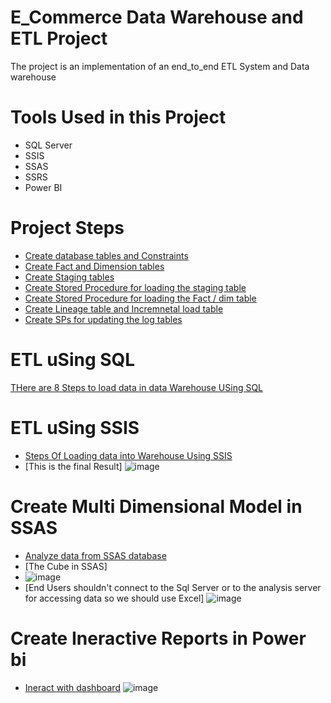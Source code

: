 # E_Commerce Data Warehouse and ETL Project
The project is an implementation of an end_to_end ETL System and Data warehouse 
# Tools Used in this Project 
- SQL Server
- SSIS
- SSAS
- SSRS
- Power BI
# Project Steps
- [Create database tables and Constraints](https://github.com/EbrahimTarek/Data-Warehouse-and-ETL-project/blob/main/Create%20Database%20%26%20Constraints.sql)  
- [Create Fact and Dimension tables](https://github.com/EbrahimTarek/Data-Warehouse-and-ETL-project/blob/main/Create%20Fact%20%26%20Dimension%20Tables.sql)
- [Create Staging tables](https://github.com/EbrahimTarek/Data-Warehouse-and-ETL-project/blob/main/Create%20Staging%20Tables.sql)
- [Create Stored Procedure for loading the staging table](https://github.com/EbrahimTarek/Data-Warehouse-and-ETL-project/blob/main/Create%20%20Load%20_Staging%20Procedures.sql)
- [Create Stored Procedure for loading the Fact / dim table ](https://github.com/EbrahimTarek/Data-Warehouse-and-ETL-project/blob/main/Create%20Procedures%20for%20Fact%20%26%20Dimension%20Tables.sql)
- [Create Lineage table and Incremnetal load table](https://github.com/EbrahimTarek/Data-Warehouse-and-ETL-project/blob/main/Lineage%20%26%20Incremental%20tables.sql)
- [Create SPs for updating the log tables](https://github.com/EbrahimTarek/Data-Warehouse-and-ETL-project/blob/main/Sps%20for%20updating%20the%20log%20tables.sql)
# ETL uSing SQL
[THere are 8 Steps to load data in data Warehouse USing SQL](https://github.com/EbrahimTarek/Data-Warehouse-and-ETL-project/blob/main/ETL%20Using%20Sql.sql)
# ETL uSing SSIS
- [Steps Of Loading data into Warehouse Using SSIS](https://github.com/EbrahimTarek/Data-Warehouse-and-ETL-project/blob/main/SSIS%20HappyScoopers.rar)
- [This is the final Result]
![image](https://user-images.githubusercontent.com/93515671/194307802-6d4fdc34-f3ee-4541-9031-f0a203ed8c54.png)
# Create Multi Dimensional Model in SSAS
- [Analyze data from SSAS database](https://github.com/EbrahimTarek/Data-Warehouse-and-ETL-project/blob/main/SSAS%20HappyScoopers.rar)
- [The Cube in SSAS]
- ![image](https://user-images.githubusercontent.com/93515671/194308635-a8527550-c51a-4fe9-97c7-678d374d1a54.png)
- [End Users shouldn't connect to the Sql Server or to the analysis server for accessing data so we should use Excel]
![image](https://user-images.githubusercontent.com/93515671/194308963-8b9c1332-684d-4ded-912f-ffb8969520ae.png)
# Create Ineractive Reports in Power bi
- [Ineract with dashboard](https://app.powerbi.com/groups/me/reports/41c819a2-6872-4a3e-ad76-0431981105c2/ReportSection20e615b88d7b820860c3)
![image](https://user-images.githubusercontent.com/93515671/194309499-49eab3aa-4e21-4604-ac27-456c185d529c.png)



